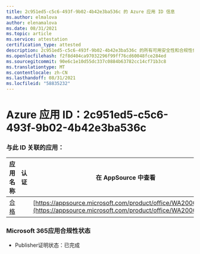 ```yaml
---
title: 2c951ed5-c5c6-493f-9b02-4b42e3ba536c 的 Azure 应用 ID 信息
ms.author: elmalova
author: elenamalova
ms.date: 08/31/2021
ms.topic: article
ms.service: attestation
certification_type: attested
description: 2c951ed5-c5c6-493f-9b02-4b42e3ba536c 的所有可用安全性和合规性信息。
ms.openlocfilehash: f2f8d404ca97032296f99ff76cd60048fce284ed
ms.sourcegitcommit: 90e6c1e10d55dc337c0884b63782cc14cf71b3c8
ms.translationtype: MT
ms.contentlocale: zh-CN
ms.lasthandoff: 08/31/2021
ms.locfileid: "58835232"
---
```

# <a name="azure-app-id-2c951ed5-c5c6-493f-9b02-4b42e3ba536c"></a>Azure 应用 ID：2c951ed5-c5c6-493f-9b02-4b42e3ba536c


### <a name="apps-associated-with-this-id"></a>与此 ID 关联的应用：
| **应用名称** | **认证** | **在 AppSource 中查看** |
|--------------|---------------|-----------------------|
| [合格](https://docs.microsoft.com/microsoft-365-app-certification/forward/WA200002720) |  | [https://appsource.microsoft.com/product/office/WA200002720](https://appsource.microsoft.com/product/office/WA200002720) |

### <a name="microsoft-365-app-compliance-status"></a>Microsoft 365应用合规性状态
- Publisher证明状态：已完成
